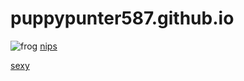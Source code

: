 # puppypunter587.github.io

![frog](https://cdn.britannica.com/73/100273-050-221A0593/arrow-poison-frogs-sound-production-colour-warning-signal.jpg)
[nips](https://yt3.ggpht.com/2XLK_uaUCdsJyHM0DXFQKY25zMhXA7oXv2zXWC3lGcHvpjuQHOzqCfjEJlkQaqmiO5D8x0JMBO-6IA=s1280-nd-v1)
 
  
  
  [sexy](html://puppypunter587.github.io/f1.html)
